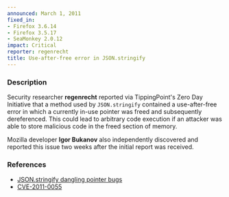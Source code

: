 ```yaml
---
announced: March 1, 2011
fixed_in:
- Firefox 3.6.14
- Firefox 3.5.17
- SeaMonkey 2.0.12
impact: Critical
reporter: regenrecht
title: Use-after-free error in JSON.stringify
---
```


<h3>Description</h3>

<p>Security researcher <strong>regenrecht</strong> reported via
TippingPoint's Zero Day Initiative that a method used
by <code>JSON.stringify</code> contained a use-after-free error in
which a currently in-use pointer was freed and subsequently
dereferenced.  This could lead to arbitrary code execution if an
attacker was able to store malicious code in the freed section of
memory.</p>

<p>Mozilla developer <strong>Igor Bukanov</strong> also independently
discovered and reported this issue two weeks after the initial
report was received.</p>

<h3>References</h3>

<ul>
  <li><a href="https://bugzilla.mozilla.org/buglist.cgi?bug_id=616009,619255">JSON.stringify dangling pointer bugs</a></li>
  <li><a class="ex-ref" href="http://cve.mitre.org/cgi-bin/cvename.cgi?name=CVE-2011-0055">CVE-2011-0055</a></li>
</ul>




